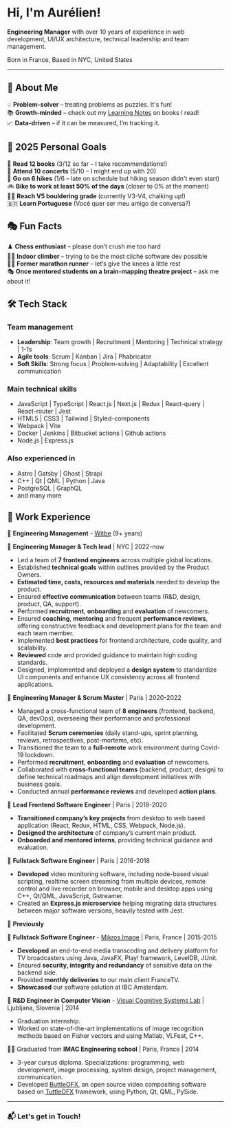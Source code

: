 # Hi, I'm Aurélien!


**Engineering Manager** with over 10 years of experience in web development, UI/UX
architecture, technical leadership and team management.

Born in France, Based in NYC, United States

---

## 🚀 About Me

💡 **Problem-solver** – treating problems as puzzles. It's fun!  
📚 **Growth-minded** – check out my [Learning Notes](https://github.com/agreffard/learning-notes) on books I read!  
📈 **Data-driven** – if it can be measured, I’m tracking it.  


## 🎯 2025 Personal Goals
📖 **Read 12 books** (3/12 so far – I take recommendations!)   
🎸 **Attend 10 concerts** (5/10 – I might end up with 20)  
🥾 **Go on 6 hikes** (1/6 – late on schedule but hiking season didn't even start)  
🚲 **Bike to work at least 50% of the days** (closer to 0% at the moment)  
🧗‍♂️ **Reach V5 bouldering grade** (currently V3-V4, chalking up!)  
🇧🇷 **Learn Portuguese** (Você quer ser meu amigo de conversa?)  


## 🎭 Fun Facts

♟️ **Chess enthusiast** – please don’t crush me too hard  
🧗‍♂️ **Indoor climber** – trying to be the most cliché software dev possible  
🏃‍♂️ **Former marathon runner** – let’s give the knees a little rest  
🎭 **Once mentored students on a brain-mapping theatre project** – ask me about it!


## 🛠️ Tech Stack

### Team management
- **Leadership**: Team growth | Recruitment | Mentoring | Technical strategy | 1-1s
- **Agile tools**: Scrum | Kanban | Jira | Phabricator
- **Soft Skills**: Strong focus | Problem-solving | Adaptability | Excellent   communication

### Main technical skills
- JavaScript | TypeScript | React.js | Next.js | Redux | React-query | React-router | Jest
- HTML5 | CSS3 | Tailwind | Styled-components
- Webpack | Vite
- Docker | Jenkins | Bitbucket actions | Github actions
- Node.js | Express.js

### Also experienced in
- Astro | Gatsby | Ghost | Strapi
- C++ | Qt | QML | Python | Java
- PostgreSQL | GraphQL
- and many more


## 💼 Work Experience
📌 **Engineering Management** - [Witbe](https://www.witbe.net/) (9+ years)

🔹 **Engineering Manager & Tech lead** | NYC | 2022-now
- Led a team of **7 frontend engineers** across multiple global locations.
- Established **technical goals** within outlines provided by the Product Owners.
- **Estimated time, costs, resources and materials** needed to develop the product.
- Ensured **effective communication** between teams (R&D, design, product, QA, support).
- Performed **recruitment**, **onboarding** and **evaluation** of newcomers.
- Ensured **coaching**, **mentoring** and frequent **performance reviews**, offering constructive feedback and development plans for the team and each team member.
- Implemented **best practices** for frontend architecture, code quality, and scalability.
- **Reviewed** code and provided guidance to maintain high coding standards.
- Designed, implemented and deployed a **design system** to standardize UI components and enhance UX consistency across all frontend applications.

🔹 **Engineering Manager & Scrum Master** | Paris | 2020-2022
- Managed a cross-functional team of **8 engineers** (frontend, backend, QA, devOps), overseeing their performance and professional development.
- Facilitated **Scrum ceremonies** (daily stand-ups, sprint planning, reviews, retrospectives, post-mortems, etc).
- Transitioned the team to a **full-remote** work environment during Covid-19 lockdown.
- Performed **recruitment**, **onboarding** and **evaluation** of newcomers.
- Collaborated with **cross-functional teams** (backend, product, design) to define technical roadmaps and align development initiatives with business goals.
- Conducted annual **performance reviews** and developed **action plans**.

🔹 **Lead Frontend Software Engineer** | Paris | 2018-2020
- **Transitioned company’s key projects** from desktop to web based application (React, Redux, HTML, CSS, Webpack, Node.js).
- **Designed the architecture** of company’s current main product.
- **Onboarded and mentored interns**, providing technical guidance and evaluation.

🔹 **Fullstack Software Engineer** | Paris | 2016-2018
- **Developed** video monitoring software, including node-based visual scripting, realtime screen streaming from multiple devices, remote control and live recorder on browser, mobile and desktop apps using C++, Qt/QML, JavaScript, Gstreamer.
- Created an **Express.js microservice** helping migrating data structures between major software versions, heavily tested with Jest.

📌 **Previously**

🔹 **Fullstack Software Engineer** - [Mikros Image](https://www.mpcvfx.com/en/technology/) | Paris, France | 2015-2015
- **Developed** an end-to-end media transcoding and delivery platform for TV broadcasters using Java, JavaFX, Play! framework, LevelDB, JUnit.
- Ensured **security, integrity and redundancy** of sensitive data on the backend side.
- Provided **monthly deliveries** to our main client FranceTV.
- **Showcased** our software solution at IBC Amsterdam.

🔹 **R&D Engineer in Computer Vision** - [Visual Cognitive Systems Lab](https://www.vicos.si/) | Ljubljana, Slovenia | 2014
- Graduation internship.
- Worked on state-of-the-art implementations of image recognition methods based on Fisher vectors and using Matlab, VLFeat, C++.

👨‍🎓 Graduated from **IMAC Engineering school** | Paris, France | 2014
- 3-year cursus diploma. Specializations: programming, web development, image processing, system design, project management, communication.
- Developed [ButtleOFX](https://github.com/buttleofx/ButtleOFX?tab=readme-ov-file#buttleofx), an open source video compositing software based on [TuttleOFX](https://github.com/tuttleofx/TuttleOFX?tab=readme-ov-file#tuttleofx) framework, using Python, Qt, QML, PySide.

---

### 📬 Let's get in Touch!
